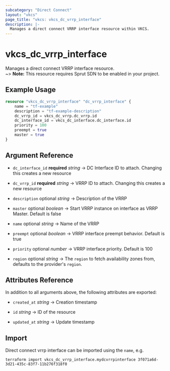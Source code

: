 ```yaml
---
subcategory: "Direct Connect"
layout: "vkcs"
page_title: "vkcs: vkcs_dc_vrrp_interface"
description: |-
  Manages a direct connect VRRP interface resource within VKCS.
---
```


# vkcs_dc_vrrp_interface

Manages a direct connect VRRP interface resource.<br> ~> **Note:** This resource requires Sprut SDN to be enabled in your project.

## Example Usage
```terraform
resource "vkcs_dc_vrrp_interface" "dc_vrrp_interface" {
    name = "tf-example"
    description = "tf-example-description"
    dc_vrrp_id = vkcs_dc_vrrp.dc_vrrp.id
    dc_interface_id = vkcs_dc_interface.dc_interface.id
    priority = 100
    preempt = true
    master = true
}
```

## Argument Reference
- `dc_interface_id` **required** *string* &rarr;  DC Interface ID to attach. Changing this creates a new resource

- `dc_vrrp_id` **required** *string* &rarr;  VRRP ID to attach. Changing this creates a new resource

- `description` optional *string* &rarr;  Description of the VRRP

- `master` optional *boolean* &rarr;  Start VRRP instance on interface as VRRP Master. Default is false

- `name` optional *string* &rarr;  Name of the VRRP

- `preempt` optional *boolean* &rarr;  VRRP interface preempt behavior. Default is true

- `priority` optional *number* &rarr;  VRRP interface priority. Default is 100

- `region` optional *string* &rarr;  The `region` to fetch availability zones from, defaults to the provider's `region`.


## Attributes Reference
In addition to all arguments above, the following attributes are exported:
- `created_at` *string* &rarr;  Creation timestamp

- `id` *string* &rarr;  ID of the resource

- `updated_at` *string* &rarr;  Update timestamp



## Import

Direct connect vrrp interface can be imported using the `name`, e.g.
```shell
terraform import vkcs_dc_vrrp_interface.mydcvrrpinterface 3f071a6d-3d21-435c-83f7-11b276f318f0
```
